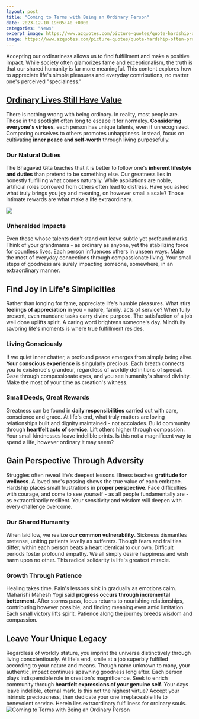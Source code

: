 ```yaml
---
layout: post
title: "Coming to Terms with Being an Ordinary Person"
date: 2023-12-10 19:05:40 +0000
categories: "News"
excerpt_image: https://www.azquotes.com/picture-quotes/quote-hardship-often-prepares-an-ordinary-person-for-an-extraordinary-destiny-c-s-lewis-43-46-91.jpg
image: https://www.azquotes.com/picture-quotes/quote-hardship-often-prepares-an-ordinary-person-for-an-extraordinary-destiny-c-s-lewis-43-46-91.jpg
---
```


Accepting our ordinariness allows us to find fulfillment and make a positive impact. While society often glamorizes fame and exceptionalism, the truth is that our shared humanity is far more meaningful. This content explores how to appreciate life's simple pleasures and everyday contributions, no matter one's perceived "specialness."
## [Ordinary Lives Still Have Value](https://store.fi.io.vn/collection/aday)
There is nothing wrong with being ordinary. In reality, most people are. Those in the spotlight often long to escape it for normalcy. **Considering everyone's virtues**, each person has unique talents, even if unrecognized. Comparing ourselves to others promotes unhappiness. Instead, focus on cultivating **inner peace and self-worth** through living purposefully. 
### Our Natural Duties
The Bhagavad Gita teaches that it is better to follow one's **inherent lifestyle and duties** than pretend to be something else. Our greatness lies in honestly fulfilling what comes naturally. While aspirations are noble, artificial roles borrowed from others often lead to distress. Have you asked what truly brings you joy and meaning, on however small a scale? Those intimate rewards are what make a life extraordinary.

![](https://i.ytimg.com/vi/FS6zbhglkZE/maxresdefault.jpg)
### Unheralded Impacts   
Even those whose talents don't stand out leave subtle yet profound marks. Think of your grandmama - as ordinary as anyone, yet the stabilizing force for countless lives. Each person influences others in unseen ways. Make the most of everyday connections through compassionate living. Your small steps of goodness are surely impacting someone, somewhere, in an extraordinary manner.
## **Find Joy in Life's Simplicities** 
Rather than longing for fame, appreciate life's humble pleasures. What stirs **feelings of appreciation** in you - nature, family, acts of service? When fully present, even mundane tasks carry divine purpose. The satisfaction of a job well done uplifts spirit. A caring word brightens someone's day. Mindfully savoring life's moments is where true fulfillment resides.
### Living Consciously  
If we quiet inner chatter, a profound peace emerges from simply being alive. **Your conscious experience** is singularly precious. Each breath connects you to existence's grandeur, regardless of worldly definitions of special. Gaze through compassionate eyes, and you see humanity's shared divinity. Make the most of your time as creation's witness.
### Small Deeds, Great Rewards
Greatness can be found in **daily responsibilities** carried out with care, conscience and grace. At life's end, what truly matters are loving relationships built and dignity maintained - not accolades. Build community through **heartfelt acts of service**. Lift others higher through compassion. Your small kindnesses leave indelible prints. Is this not a magnificent way to spend a life, however ordinary it may seem?
## **Gain Perspective Through Adversity**
Struggles often reveal life's deepest lessons. Illness teaches **gratitude for wellness**. A loved one's passing shows the true value of each embrace. Hardship places small frustrations in **proper perspective**. Face difficulties with courage, and come to see yourself - as all people fundamentally are - as extraordinarily resilient. Your sensitivity and wisdom will deepen with every challenge overcome.
### Our Shared Humanity
When laid low, we realize **our common vulnerability**. Sickness dismantles pretense, uniting patients levelly as sufferers. Though fears and frailties differ, within each person beats a heart identical to our own. Difficult periods foster profound empathy. We all simply desire happiness and wish harm upon no other. This radical solidarity is life's greatest miracle.
### Growth Through Patience
Healing takes time. Pain's lessons sink in gradually as emotions calm. Maharishi Mahesh Yogi said **progress occurs through incremental betterment**. After storms pass, focus returns to nourishing relationships, contributing however possible, and finding meaning even amid limitation. Each small victory lifts spirit. Patience along the journey breeds wisdom and compassion.
## **Leave Your Unique Legacy**  
Regardless of worldly stature, you imprint the universe distinctively through living conscientiously. At life's end, smile at a job superbly fulfilled according to your nature and means. Though name unknown to many, your authentic ,impact continues spawning goodness long after. 
Each person plays indispensible role in creation's magnificence. Seek to enrich community through **heartfelt expressions of your genuine self**. Your days leave indelible, eternal mark. Is this not the highest virtue? Accept your intrinsic preciousness, then dedicate your one irreplaceable life to benevolent service. Herein lies extraordinary fulfillness for ordinary souls.
![Coming to Terms with Being an Ordinary Person](https://www.azquotes.com/picture-quotes/quote-hardship-often-prepares-an-ordinary-person-for-an-extraordinary-destiny-c-s-lewis-43-46-91.jpg)